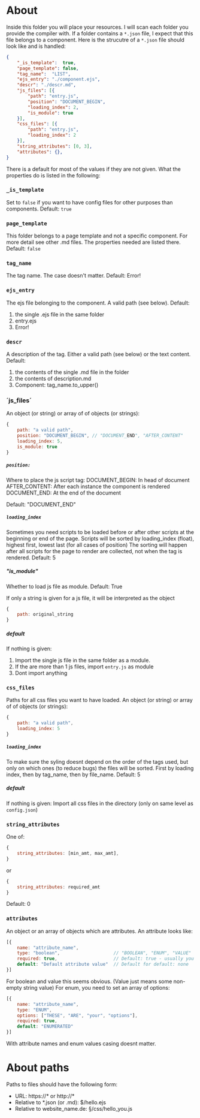 # About

Inside this folder you will place your resources. I will scan each folder you provide the compiler with.
If a folder contains a `*.json` file, I expect that this file belongs to a component. Here is the strucutre of a `*.json` file should look like and is handled:

```json
{
    "_is_template":  true,
    "page_template": false,
    "tag_name":  "LIST",
    "ejs_entry": "./component.ejs",
    "descr": "./descr.md",
    "js_files": [{
        "path": "entry.js",
        "position": "DOCUMENT_BEGIN",
        "loading_index": 2,
        "is_module": true
    }],
    "css_files": [{
        "path": "entry.js",
        "loading_index": 2
    }],
    "string_attributes": [0, 3],
    "attributes": {},
}
```

There is a default for most of the values if they are not given. What the properties do is listed in the following:

### `_is_template`
Set to `false` if you want to have config files for other purposes than components.
Default: `true`

### `page_template`
This folder belongs to a page template and not a specific component. For more detail see other .md files.
The properties needed are listed there.
Default: `false`

### `tag_name`
The tag name. The case doesn't matter.
Default: Error!

### `ejs_entry`
The ejs file belonging to the component. A valid path (see below).
Default: 
1. the single .ejs file in the same folder
2. entry.ejs
3. Error!

### `descr`
A description of the tag. Either a valid path (see below) or the text content.
Default:
1. the contents of the single .md file in the folder
2. the contents of description.md
3. Component: tag_name.to_upper()

### ´js_files´
An object (or string) or array of of objects (or strings):

```js
{
    path: "a valid path",
    position: "DOCUMENT_BEGIN", // "DOCUMENT_END", "AFTER_CONTENT"
    loading_index: 5,
    is_module: true
}
```

##### `position:`
Where to place the js script tag:
DOCUMENT_BEGIN: In head of document
AFTER_CONTENT: After each instance the component is rendered
DOCUMENT_END: At the end of the document

Default: "DOCUMENT_END"

##### `loading_index`
Sometimes you need scripts to be loaded before or after other scripts at the beginning or end of the page. Scripts will be sorted by loading_index (float), highest first, lowest last (for all cases of position)
The sorting will happen after all scripts for the page to render are collected, not when the tag is rendered.
Default: 5

##### "is_module"
Whether to load js file as module.
Default: True

If only a string is given for a js file, it will be interpreted as the object

```js
{
    path: original_string
}
```

##### default
If nothing is given:
1. Import the single js file in the same folder as a module.
2. If the are more than 1 js files, import `entry.js` as module
3. Dont import anything

### `css_files`
Paths for all css files you want to have loaded.
An object (or string) or array of of objects (or strings):

```js
{
    path: "a valid path",
    loading_index: 5
}
```

##### `loading_index`
To make sure the syling doesnt depend on the order of the tags used, but only on which ones (to reduce bugs) the files will be sorted. First by loading index, then by tag_name, then by file_name.
Default: 5

##### default
If nothing is given:
Import all css files in the directory (only on same level as `config.json`)

### `string_attributes`
One of:

```js
{
    string_attributes: [min_amt, max_amt],
}
```

or 

```js
{
    string_attributes: required_amt
}
```

Default: 0

### `attributes`
An object or an array of objects which are attributes. An attribute looks like:

```js
[{
    name: "attribute_name",
    type: "boolean",                    // "BOOLEAN", "ENUM", "VALUE"
    required: true,                     // Default: true - usually you want to set a default anyways
    default: "Default attribute value"  // Default for default: none
}]
```

For boolean and value this seems obvious. (Value just means some non-empty string value)
For enum, you need to set an array of options:

```js
[{
    name: "attribute_name",
    type: "ENUM",
    options: ["THESE", "ARE", "your", "options"],
    required: true,
    default: "ENUMERATED"
}]
```

With attribute names and enum values casing doesnt matter.


# About paths
Paths to files should have the following form:
- URL:                           https://* or http://*
- Relative to *.json (or .md):   $/hello.ejs
- Relative to website_name.de:   §/css/hello_you.js